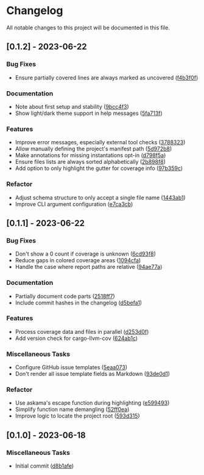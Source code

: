 # Changelog

All notable changes to this project will be documented in this file.

## [0.1.2] - 2023-06-22

### Bug Fixes

- Ensure partially covered lines are always marked as uncovered ([f4b3f0f](https://github.com/dnaka91/llvm-cov-pretty/commit/f4b3f0f))

### Documentation

- Note about first setup and stability ([9bcc4f3](https://github.com/dnaka91/llvm-cov-pretty/commit/9bcc4f3))
- Show light/dark theme support in help messages ([5fa713f](https://github.com/dnaka91/llvm-cov-pretty/commit/5fa713f))

### Features

- Improve error messages, especially external tool checks ([3788323](https://github.com/dnaka91/llvm-cov-pretty/commit/3788323))
- Allow manually defining the project's manifest path ([5d972b8](https://github.com/dnaka91/llvm-cov-pretty/commit/5d972b8))
- Make annotations for missing instantations opt-in ([d798f5a](https://github.com/dnaka91/llvm-cov-pretty/commit/d798f5a))
- Ensure files lists are always sorted alphabetically ([2b898f8](https://github.com/dnaka91/llvm-cov-pretty/commit/2b898f8))
- Add option to only highlight the gutter for coverage info ([97b359c](https://github.com/dnaka91/llvm-cov-pretty/commit/97b359c))

### Refactor

- Adjust schema structure to only accept a single file name ([1443ab1](https://github.com/dnaka91/llvm-cov-pretty/commit/1443ab1))
- Improve CLI argument configuration ([e7ca3cb](https://github.com/dnaka91/llvm-cov-pretty/commit/e7ca3cb))

## [0.1.1] - 2023-06-22

### Bug Fixes

- Don't show a 0 count if coverage is unknown ([6cd93f8](https://github.com/dnaka91/llvm-cov-pretty/commit/6cd93f8))
- Reduce gaps in colored coverage areas ([1094cfa](https://github.com/dnaka91/llvm-cov-pretty/commit/1094cfa))
- Handle the case where report paths are relative ([94ae77a](https://github.com/dnaka91/llvm-cov-pretty/commit/94ae77a))

### Documentation

- Partially document code parts ([2518ff7](https://github.com/dnaka91/llvm-cov-pretty/commit/2518ff7))
- Include commit hashes in the changelog ([d5befa1](https://github.com/dnaka91/llvm-cov-pretty/commit/d5befa1))

### Features

- Process coverage data and files in parallel ([d253d0f](https://github.com/dnaka91/llvm-cov-pretty/commit/d253d0f))
- Add version check for cargo-llvm-cov ([624ab1c](https://github.com/dnaka91/llvm-cov-pretty/commit/624ab1c))

### Miscellaneous Tasks

- Configure GitHub issue templates ([5eaa073](https://github.com/dnaka91/llvm-cov-pretty/commit/5eaa073))
- Don't render all issue template fields as Markdown ([93de0d1](https://github.com/dnaka91/llvm-cov-pretty/commit/93de0d1))

### Refactor

- Use askama's escape function during highlighting ([e599493](https://github.com/dnaka91/llvm-cov-pretty/commit/e599493))
- Simplify function name demangling ([52ff0ea](https://github.com/dnaka91/llvm-cov-pretty/commit/52ff0ea))
- Improve logic to locate the project root ([593d315](https://github.com/dnaka91/llvm-cov-pretty/commit/593d315))

## [0.1.0] - 2023-06-18

### Miscellaneous Tasks

- Initial commit ([d8b1afe](https://github.com/dnaka91/llvm-cov-pretty/commit/d8b1afe))

<!-- generated by git-cliff -->
